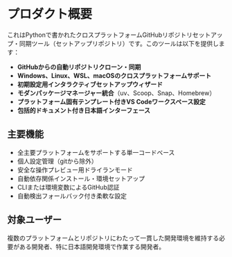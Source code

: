 # プロダクト概要

これはPythonで書かれたクロスプラットフォームGitHubリポジトリセットアップ・同期ツール（セットアップリポジトリ）です。このツールは以下を提供します：

- **GitHubからの自動リポジトリクローン・同期**
- **Windows、Linux、WSL、macOSのクロスプラットフォームサポート**
- **初期設定用インタラクティブセットアップウィザード**
- **モダンパッケージマネージャー統合**（uv、Scoop、Snap、Homebrew）
- **プラットフォーム固有テンプレート付きVS Codeワークスペース設定**
- **包括的ドキュメント付き日本語インターフェース**

## 主要機能

- 全主要プラットフォームをサポートする単一コードベース
- 個人設定管理（gitから除外）
- 安全な操作プレビュー用ドライランモード
- 自動依存関係インストール・環境セットアップ
- CLIまたは環境変数によるGitHub認証
- 自動検出フォールバック付き柔軟な設定

## 対象ユーザー

複数のプラットフォームとリポジトリにわたって一貫した開発環境を維持する必要がある開発者、特に日本語開発環境で作業する開発者。